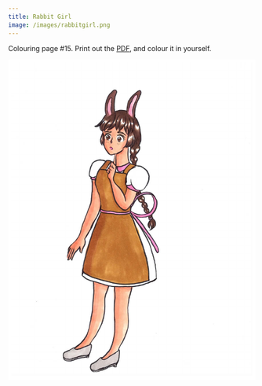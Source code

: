 ```yaml
---
title: Rabbit Girl
image: /images/rabbitgirl.png
---
```

Colouring page #15. Print out the [PDF], and colour it in yourself.

![png]


[png]: /images/rabbitgirl.png
[PDF]: /images/rabbitgirl.pdf
